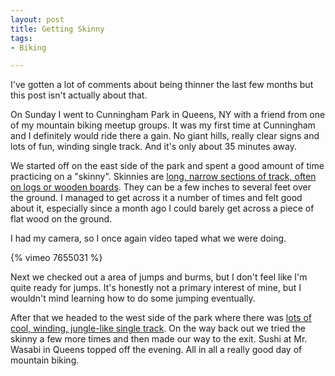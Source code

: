 ```yaml
--- 
layout: post
title: Getting Skinny
tags: 
- Biking

---
```

I've gotten a lot of comments about being thinner the last few months but this post isn't actually about that.

On Sunday I went to Cunningham Park in Queens, NY with a friend from one of my mountain biking meetup groups. It was my first time at Cunningham and I definitely would ride there a gain. No giant hills, really clear signs and lots of fun, winding single track. And it's only about 35 minutes away.

We started off on the east side of the park and spent a good amount of time practicing on a "skinny". Skinnies are <a href="http://images.google.com/images?q=mountain%20biking%20skinnies">long, narrow sections of track, often on logs or wooden boards</a>. They can be a few inches to several feet over the ground. I managed to get across it a number of times and felt good about it, especially since a month ago I could barely get across a piece of flat wood on the ground.

I had my camera, so I once again video taped what we were doing.

{% vimeo 7655031 %}

Next we checked out a area of jumps and burms, but I don't feel like I'm quite ready for jumps. It's honestly not a primary interest of mine, but I wouldn't mind learning how to do some jumping eventually.

After that we headed to the west side of the park where there was <a href="http://connect.garmin.com/activity/18918250">lots of cool, winding, jungle-like single track</a>. On the way back out we tried the skinny a few more times and then made our way to the exit. Sushi at Mr. Wasabi in Queens topped off the evening. All in all a really good day of mountain biking.
